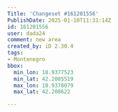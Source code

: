 ```yaml
---
Title: 'Changeset #161201556'
PublishDate: 2025-01-10T11:31:14Z
id: 161201556
user: dada24
comment: new area
created_by: iD 2.30.4
tags:
- Montenegro
bbox:
  min_lon: 18.9377523
  min_lat: 42.2085519
  max_lon: 18.9378079
  max_lat: 42.208622

---
```

